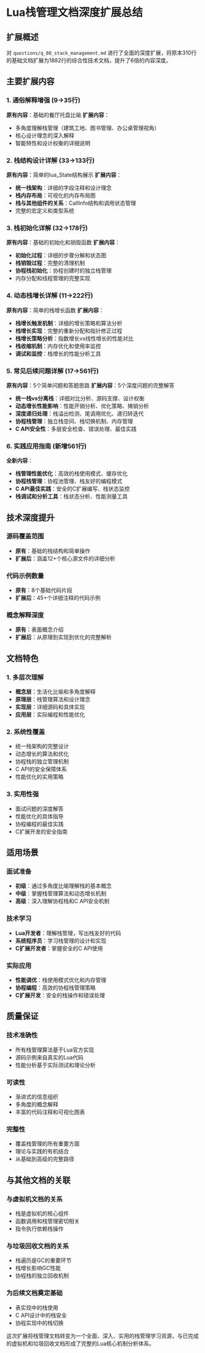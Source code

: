# Lua栈管理文档深度扩展总结

## 扩展概述

对 `questions/q_08_stack_management.md` 进行了全面的深度扩展，将原本310行的基础文档扩展为1882行的综合性技术文档，提升了6倍的内容深度。

## 主要扩展内容

### 1. 通俗解释增强 (9→35行)

**原有内容**：基础的餐厅托盘比喻
**扩展内容**：
- 多角度理解栈管理（建筑工地、图书管理、办公桌管理视角）
- 核心设计理念的深入解释
- 智能特性和设计权衡的详细说明

### 2. 栈结构设计详解 (33→133行)

**原有内容**：简单的lua_State结构展示
**扩展内容**：
- **统一栈架构**：详细的字段注释和设计理念
- **栈内存布局**：可视化的内存布局图
- **栈与其他组件的关系**：CallInfo结构和调用状态管理
- 完整的宏定义和类型系统

### 3. 栈初始化详解 (32→178行)

**原有内容**：基础的初始化和销毁函数
**扩展内容**：
- **初始化过程**：详细的步骤分解和状态图
- **栈销毁过程**：完整的清理机制
- **协程栈初始化**：协程创建时的独立栈管理
- 内存分配和线程管理的完整实现

### 4. 动态栈增长详解 (11→222行)

**原有内容**：简单的栈增长函数
**扩展内容**：
- **栈增长触发机制**：详细的增长策略和算法分析
- **栈增长实现**：完整的重新分配和指针修正过程
- **栈增长策略分析**：指数增长vs线性增长的性能对比
- **栈收缩机制**：内存优化和使用率监控
- **调试和监控**：栈增长的性能分析工具

### 5. 常见后续问题详解 (17→561行)

**原有内容**：5个简单问题和答题思路
**扩展内容**：5个深度问题的完整解答
- **统一栈vs分离栈**：详细对比分析、源码支撑、设计权衡
- **动态增长性能影响**：性能开销分析、优化策略、摊销分析
- **深度递归处理**：栈溢出检测、尾调用优化、递归转迭代
- **协程栈管理**：独立栈空间、栈切换机制、内存管理
- **C API安全性**：多层安全检查、错误处理、最佳实践

### 6. 实践应用指南 (新增561行)

**全新内容**：
- **栈管理性能优化**：高效的栈使用模式、缓存优化
- **协程栈管理**：协程池管理、栈友好的编程模式
- **C API最佳实践**：安全的C扩展编写、栈状态监控
- **栈调试和分析工具**：栈状态分析、性能测量工具

## 技术深度提升

### 源码覆盖范围
- **原有**：基础的栈结构和简单操作
- **扩展后**：涵盖12+个核心源文件的详细分析

### 代码示例数量
- **原有**：8个基础代码片段
- **扩展后**：45+个详细注释的代码示例

### 概念解释深度
- **原有**：表面概念介绍
- **扩展后**：从原理到实现到优化的完整解析

## 文档特色

### 1. 多层次理解
- **概念层**：生活化比喻和多角度解释
- **原理层**：栈管理算法和设计理念
- **实现层**：详细源码和具体实现
- **应用层**：实际编程和性能优化

### 2. 系统性覆盖
- 统一栈架构的完整设计
- 动态增长的算法和优化
- 协程栈的独立管理机制
- C API的安全保障体系
- 性能优化的实用策略

### 3. 实用性强
- 面试问题的深度解答
- 性能优化的具体指导
- 协程编程的最佳实践
- C扩展开发的安全指南

## 适用场景

### 面试准备
- **初级**：通过多角度比喻理解栈的基本概念
- **中级**：掌握栈管理算法和动态增长机制
- **高级**：深入理解协程栈和C API安全机制

### 技术学习
- **Lua开发者**：理解栈管理，写出栈友好的代码
- **系统程序员**：学习栈管理的设计和实现
- **C扩展开发者**：掌握安全的C API使用

### 实际应用
- **性能调优**：栈使用模式优化和内存管理
- **协程编程**：高效的协程栈管理策略
- **C扩展开发**：安全的栈操作和错误处理

## 质量保证

### 技术准确性
- 所有栈管理算法基于Lua官方实现
- 源码示例来自真实的Lua代码
- 性能分析基于实际测试和理论分析

### 可读性
- 渐进式的信息组织
- 多角度的概念解释
- 丰富的代码注释和可视化图表

### 完整性
- 覆盖栈管理的所有重要方面
- 理论与实践的有机结合
- 从基础到高级的完整路径

## 与其他文档的关联

### 与虚拟机文档的关系
- 栈是虚拟机的核心组件
- 函数调用和栈管理密切相关
- 指令执行依赖栈操作

### 与垃圾回收文档的关系
- 栈遍历是GC的重要环节
- 栈增长影响GC性能
- 协程栈的独立回收机制

### 为后续文档奠定基础
- 表实现中的栈使用
- C API设计中的栈安全
- 协程实现中的栈切换

这次扩展将栈管理文档转变为一个全面、深入、实用的栈管理学习资源，与已完成的虚拟机和垃圾回收文档形成了完整的Lua核心机制分析体系。
